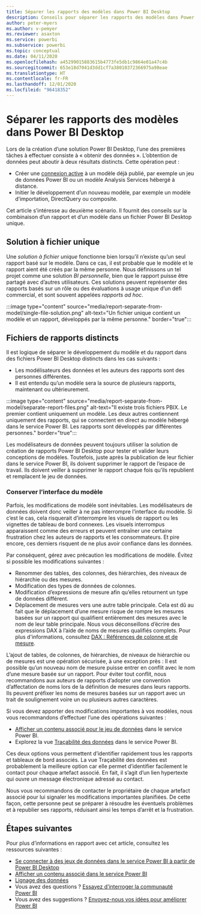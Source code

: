 ```yaml
---
title: Séparer les rapports des modèles dans Power BI Desktop
description: Conseils pour séparer les rapports des modèles dans Power BI Desktop.
author: peter-myers
ms.author: v-pemyer
ms.reviewer: asaxton
ms.service: powerbi
ms.subservice: powerbi
ms.topic: conceptual
ms.date: 04/11/2020
ms.openlocfilehash: a45299015883615b4773fe5db1c9864e01a47c4b
ms.sourcegitcommit: 653e18d7041d3dd1cf7a38010372366975a98eae
ms.translationtype: HT
ms.contentlocale: fr-FR
ms.lasthandoff: 12/01/2020
ms.locfileid: "96418352"
---
```

# <a name="separate-reports-from-models-in-power-bi-desktop"></a>Séparer les rapports des modèles dans Power BI Desktop

Lors de la création d’une solution Power BI Desktop, l’une des premières tâches à effectuer consiste à « obtenir des données ». L’obtention de données peut aboutir à deux résultats distincts. Cette opération peut :

- Créer une [connexion active](../connect-data/desktop-report-lifecycle-datasets.md) à un modèle déjà publié, par exemple un jeu de données Power BI ou un modèle Analysis Services hébergé à distance.
- Initier le développement d’un nouveau modèle, par exemple un modèle d’importation, DirectQuery ou composite.

Cet article s’intéresse au deuxième scénario. Il fournit des conseils sur la combinaison d’un rapport et d’un modèle dans un fichier Power BI Desktop unique.

## <a name="single-file-solution"></a>Solution à fichier unique

Une _solution à fichier unique_ fonctionne bien lorsqu’il n’existe qu’un seul rapport basé sur le modèle. Dans ce cas, il est probable que le modèle et le rapport aient été créés par la même personne. Nous définissons un tel projet comme une solution _BI personnelle_, bien que le rapport puisse être partagé avec d’autres utilisateurs. Ces solutions peuvent représenter des rapports basés sur un rôle ou des évaluations à usage unique d’un défi commercial, et sont souvent appelées _rapports ad hoc_.

:::image type="content" source="media/report-separate-from-model/single-file-solution.png" alt-text="Un fichier unique contient un modèle et un rapport, développés par la même personne." border="true":::

## <a name="separate-report-files"></a>Fichiers de rapports distincts

Il est logique de séparer le développement du modèle et du rapport dans des fichiers Power BI Desktop distincts dans les cas suivants :

- Les modélisateurs des données et les auteurs des rapports sont des personnes différentes.
- Il est entendu qu’un modèle sera la source de plusieurs rapports, maintenant ou ultérieurement.

:::image type="content" source="media/report-separate-from-model/separate-report-files.png" alt-text="Il existe trois fichiers PBIX. Le premier contient uniquement un modèle. Les deux autres contiennent uniquement des rapports, qui se connectent en direct au modèle hébergé dans le service Power BI. Les rapports sont développés par différentes personnes." border="true":::

Les modélisateurs de données peuvent toujours utiliser la solution de création de rapports Power BI Desktop pour tester et valider leurs conceptions de modèles. Toutefois, juste après la publication de leur fichier dans le service Power BI, ils doivent supprimer le rapport de l’espace de travail. Ils doivent veiller à supprimer le rapport chaque fois qu’ils republient et remplacent le jeu de données.

### <a name="preserve-the-model-interface"></a>Conserver l’interface du modèle

Parfois, les modifications de modèle sont inévitables. Les modélisateurs de données doivent donc veiller à ne pas interrompre l’interface du modèle. Si c’est le cas, cela risquerait d’interrompre les visuels de rapport ou les vignettes de tableau de bord connexes. Les visuels interrompus apparaissent comme des erreurs et peuvent entraîner une certaine frustration chez les auteurs de rapports et les consommateurs. Et pire encore, ces derniers risquent de ne plus avoir confiance dans les données.

Par conséquent, gérez avec précaution les modifications de modèle. Évitez si possible les modifications suivantes :

- Renommer des tables, des colonnes, des hiérarchies, des niveaux de hiérarchie ou des mesures.
- Modification des types de données de colonnes.
- Modification d’expressions de mesure afin qu’elles retournent un type de données différent.
- Déplacement de mesures vers une autre table principale. Cela est dû au fait que le déplacement d’une mesure risque de rompre les mesures basées sur un rapport qui qualifient entièrement des mesures avec le nom de leur table principale. Nous vous déconseillons d’écrire des expressions DAX à l’aide de noms de mesures qualifiés complets. Pour plus d'informations, consultez [DAX : Références de colonne et de mesure](dax-column-measure-references.md).

L’ajout de tables, de colonnes, de hiérarchies, de niveaux de hiérarchie ou de mesures est une opération sécurisée, à une exception près : Il est possible qu’un nouveau nom de mesure puisse entrer en conflit avec le nom d’une mesure basée sur un rapport. Pour éviter tout conflit, nous recommandons aux auteurs de rapports d’adopter une convention d’affectation de noms lors de la définition de mesures dans leurs rapports. Ils peuvent préfixer les noms de mesures basées sur un rapport avec un trait de soulignement voire un ou plusieurs autres caractères.

Si vous devez apporter des modifications importantes à vos modèles, nous vous recommandons d’effectuer l’une des opérations suivantes :

- [Afficher un contenu associé pour le jeu de données](../consumer/end-user-related.md) dans le service Power BI.
- Explorez la vue [Traçabilité des données](../collaborate-share/service-data-lineage.md) dans le service Power BI.

Ces deux options vous permettent d’identifier rapidement tous les rapports et tableaux de bord associés. La vue Traçabilité des données est probablement la meilleure option car elle permet d’identifier facilement le contact pour chaque artefact associé. En fait, il s’agit d’un lien hypertexte qui ouvre un message électronique adressé au contact.

Nous vous recommandons de contacter le propriétaire de chaque artefact associé pour lui signaler les modifications importantes planifiées. De cette façon, cette personne peut se préparer à résoudre les éventuels problèmes et à republier ses rapports, réduisant ainsi les temps d’arrêt et la frustration.

## <a name="next-steps"></a>Étapes suivantes

Pour plus d’informations en rapport avec cet article, consultez les ressources suivantes :

- [Se connecter à des jeux de données dans le service Power BI à partir de Power BI Desktop](../connect-data/desktop-report-lifecycle-datasets.md)
- [Afficher un contenu associé dans le service Power BI](../consumer/end-user-related.md)
- [Lignage des données](../collaborate-share/service-data-lineage.md)
- Vous avez des questions ? [Essayez d’interroger la communauté Power BI](https://community.powerbi.com/)
- Vous avez des suggestions ? [Envoyez-nous vos idées pour améliorer Power BI](https://ideas.powerbi.com/)
